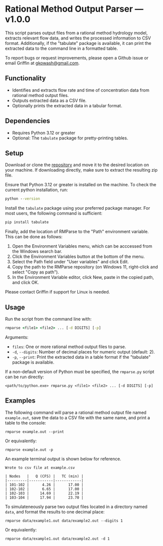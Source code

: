 # Rational Method Output Parser — v1.0.0
This script parses output files from a rational method hydrology model, extracts relevant flow data, and writes the processed information to CSV format. Additionally, if the "tabulate" package is available, it can print the extracted data to the command line in a formatted table.

To report bugs or request improvements, please open a Github issue or email Griffin at gkowash@gmail.com.

## Functionality
- Identifies and extracts flow rate and time of concentration data from rational method output files.
- Outputs extracted data as a CSV file.
- Optionally prints the extracted data in a tabular format.

## Dependencies
- Requires Python 3.12 or greater
- Optional: The `tabulate` package for pretty-printing tables.

## Setup
Download or clone the [repository](https://github.com/gkowash/RMParse) and move it to the desired location on your machine. If downloading directly, make sure to extract the resulting zip file.

Ensure that Python 3.12 or greater is installed on the machine. To check the current python installation, run:

```bat
python --version
```

Install the `tabulate` package using your preferred package manager. For most users, the following command is sufficient:

```bat
pip install tabulate
```

Finally, add the location of RMParse to the "Path" environment variable. This can be done as follows:
1. Open the Environment Variables menu, which can be acccessed from the Windows search bar.
2. Click the Environment Variables button at the bottom of the menu.
3. Select the Path field under "User variables" and click Edit.
4. Copy the path to the RMParse repository (on Windows 11, right-click and select "Copy as path").
5. In the Environment Variable editor, click New, paste in the copied path, and click OK.

Please contact Griffin if support for Linux is needed.

## Usage
Run the script from the command line with:

```bat
rmparse <file1> <file2> ... [-d DIGITS] [-p]
```

Arguments:
- `files`: One or more rational method output files to parse.
- `-d`, `--digits`: Number of decimal places for numeric output (default: 2).
- `-p`, `--print`: Print the extracted data in a table format if the "tabulate" package is available.

<!-- A set of input files for testing purposes is provided at `RMParse/test_files`. -->

If a non-default version of Python must be specified, the `rmparse.py` script can be run directly:

```text
<path/to/python.exe> rmparse.py <file1> <file2> ... [-d DIGITS] [-p]
```

## Examples
The following command will parse a rational method output file named `example.out`, save the data to a CSV file with the same name, and print a table to the console:
```text
rmparse example.out --print
```
Or equivalently:
```text
rmparse example.out -p
```

An example terminal output is shown below for reference.
```text
Wrote to csv file at example.csv

| Nodes   |   Q (CFS) |   TC (min) |
|---------|-----------|------------|
| 101-102 |      4.26 |      17.00 |
| 102-102 |      6.65 |      17.00 |
| 102-103 |     14.69 |      22.19 |
| 103-104 |     17.94 |      23.70 |
```

To simulateneously parse two output files located in a directory named `data`, and format the results to one decimal place:
```text
rmparse data/example1.out data/example2.out --digits 1
```
Or equivalently:
```text
rmparse data/example1.out data/example2.out -d 1
```